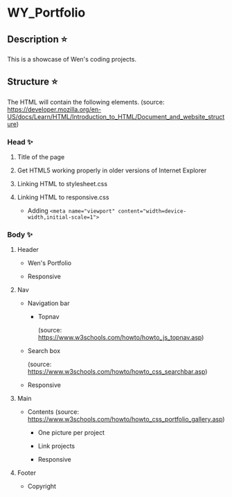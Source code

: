 # WY_Portfolio

## Description :star:

This is a showcase of Wen's coding projects.

## Structure :star:

The HTML will contain the following elements. (source: https://developer.mozilla.org/en-US/docs/Learn/HTML/Introduction_to_HTML/Document_and_website_structure)

### Head :sparkles:

  1. Title of the page

  2. Get HTML5 working properly in older versions of Internet
  Explorer

  3. Linking HTML to stylesheet.css

  4. Linking HTML to responsive.css

      * Adding `<meta name="viewport" content="width=device-width,initial-scale=1">`

### Body :sparkles:

  1. Header

      * Wen's Portfolio

      * Responsive

  2. Nav

      * Navigation bar

        * Topnav

          (source: https://www.w3schools.com/howto/howto_js_topnav.asp)

      * Search box

        (source: https://www.w3schools.com/howto/howto_css_searchbar.asp)

      * Responsive

  3. Main

      * Contents (source: https://www.w3schools.com/howto/howto_css_portfolio_gallery.asp)

        * One picture per project

        * Link projects

        * Responsive

  4. Footer

      * Copyright
